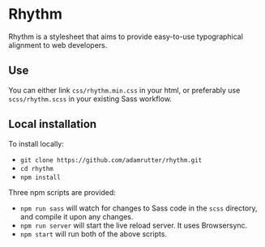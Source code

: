 # Rhythm

Rhythm is a stylesheet that aims to provide easy-to-use typographical alignment to web developers.

## Use

You can either link `css/rhythm.min.css` in your html, or preferably use `scss/rhythm.scss` in your existing Sass workflow.

## Local installation

To install locally:

* `git clone https://github.com/adamrutter/rhythm.git`
* `cd rhythm`
* `npm install`

Three npm scripts are provided:

* `npm run sass` will watch for changes to Sass code in the `scss` directory, and compile it upon any changes.
* `npm run server` will start the live reload server. It uses Browsersync.
* `npm start` will run both of the above scripts.
